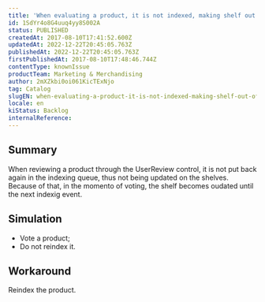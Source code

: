 ```yaml
---
title: 'When evaluating a product, it is not indexed, making shelf out of date'
id: 1SdYr4o8G4uuq4yy8S002A
status: PUBLISHED
createdAt: 2017-08-10T17:41:52.600Z
updatedAt: 2022-12-22T20:45:05.763Z
publishedAt: 2022-12-22T20:45:05.763Z
firstPublishedAt: 2017-08-10T17:48:46.744Z
contentType: knownIssue
productTeam: Marketing & Merchandising
author: 2mXZkbi0oi061KicTExNjo
tag: Catalog
slugEN: when-evaluating-a-product-it-is-not-indexed-making-shelf-out-of-date
locale: en
kiStatus: Backlog
internalReference: 
---
```


## Summary

When reviewing a product through the UserReview control, it is not put back again in the indexing queue, thus not being updated on the shelves. Because of that, in the momento of voting, the shelf becomes oudated until the next indexig event. 

## Simulation

- Vote a product;
- Do not reindex it.

## Workaround

Reindex the product.

